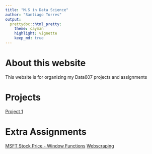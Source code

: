 ```yaml
---
title: "M.S in Data Science"
author: "Santiago Torres"
output:
  prettydoc::html_pretty:
    theme: cayman
    highlight: vignette
    keep_md: true
---
```


# About this website

This website is for organizing my Data607 projects and assignments

# Projects

[Project 1](https://github.com/sserrot/DATA607/blob/main/Project%201/Project-1.md)


# Extra Assignments
[MSFT Stock Price - Window Functions](https://sserrot.github.io/DATA607/window/MSFT_Stock_Price.html)
[Webscraping](google.com)